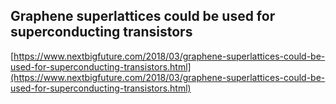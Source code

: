 ## Graphene superlattices could be used for superconducting transistors
  
  [https://www.nextbigfuture.com/2018/03/graphene-superlattices-could-be-used-for-superconducting-transistors.html](https://www.nextbigfuture.com/2018/03/graphene-superlattices-could-be-used-for-superconducting-transistors.html)